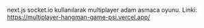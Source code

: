 next.js socket.io kullanılarak multiplayer adam asmaca oyunu.
Linki: https://multiplayer-hangman-game-psi.vercel.app/
